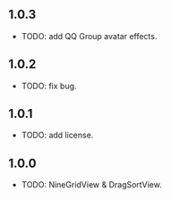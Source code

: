 ## 1.0.3

* TODO: add QQ Group avatar effects.

## 1.0.2

* TODO: fix bug.

## 1.0.1

* TODO: add license.

## 1.0.0

* TODO: NineGridView & DragSortView.
